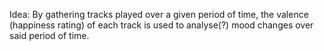 Idea: By gathering tracks played over a given period of time, the valence (happiness rating) of each track is used to analyse(?) mood changes over said period of time.
